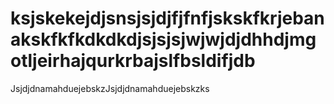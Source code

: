 # ksjskekejdjsnsjsjdjfjfnfjskskfkrjebanakskfkfkdkdkdjsjsjsjwjwjdjdhhdjmgotljeirhajqurkrbajslfbsldifjdb
JsjdjdnamahduejebskzJsjdjdnamahduejebskzks
